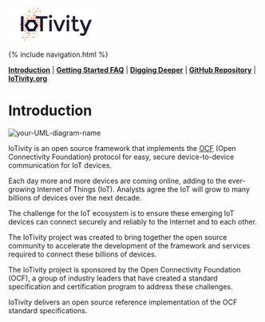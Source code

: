 ![IoTivity logo](/Images/IoTivity-logo.png)


{% include navigation.html %}


[**Introduction**](index.md)   |   [**Getting Started FAQ**](getting-started-faq.md)   |   [**Digging Deeper**](digging-deeper.md)   |   [**GitHub Repository**](https://github.com/iotivity/iotivity-lite)   |   [**IoTivity.org**](https://iotivity.org)



# Introduction

![your-UML-diagram-name](http://www.plantuml.com/plantuml/proxy?cache=no&src=https://wavdbeek.github.io/website/myfile.puml)



IoTivity is an open source framework that implements the [OCF](https://openconnectivity.org) (Open Connectivity Foundation) protocol for easy, secure device-to-device communication for IoT devices. 

Each day more and more devices are coming online, adding to the ever-growing Internet of Things (IoT). Analysts agree the IoT will grow to many billions of devices over the next decade.

The challenge for the IoT ecosystem is to ensure these emerging IoT devices can connect securely and reliably to the Internet and to each other.

The IoTivity project was created to bring together the open source community to accelerate the development of the framework and services required to connect these billions of devices.

The IoTivity project is sponsored by the Open Connectivity Foundation (OCF), a group of industry leaders that have created a standard specification and certification program to address these challenges.

IoTivity  delivers an open source reference implementation of the OCF standard specifications.
